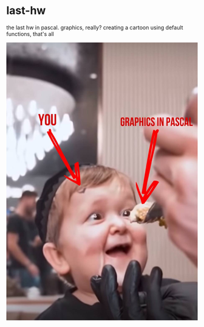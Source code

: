 # last-hw
 the last hw in pascal. graphics, really?
 creating a cartoon using default functions, that's all

<img src = 'https://github.com/ond-first/last-hw/blob/main/IMAGE%202022-04-30%2022:13:20.jpg' style = "width:580px ; height:730px" >
